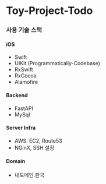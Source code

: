 # Toy-Project-Todo

### 사용 기술 스택
#### iOS
- Swift
- UIKit (Programmatically-Codebase)
- RxSwift
- RxCocoa
- Alamofire

#### Backend
- FastAPI
- MySql

#### Server Infra
- AWS: EC2, Route53
- NGinX, SSH 설정

#### Domain
- 내도메인.한국
